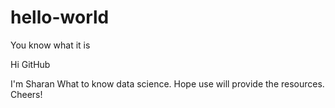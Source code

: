 # hello-world
You know what it is

Hi GitHub

I'm Sharan What to know data science. Hope use will provide the resources.
Cheers!
